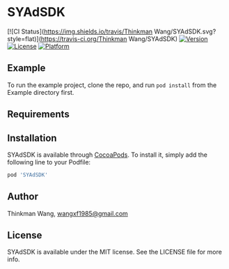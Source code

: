 # SYAdSDK

[![CI Status](https://img.shields.io/travis/Thinkman Wang/SYAdSDK.svg?style=flat)](https://travis-ci.org/Thinkman Wang/SYAdSDK)
[![Version](https://img.shields.io/cocoapods/v/SYAdSDK.svg?style=flat)](https://cocoapods.org/pods/SYAdSDK)
[![License](https://img.shields.io/cocoapods/l/SYAdSDK.svg?style=flat)](https://cocoapods.org/pods/SYAdSDK)
[![Platform](https://img.shields.io/cocoapods/p/SYAdSDK.svg?style=flat)](https://cocoapods.org/pods/SYAdSDK)

## Example

To run the example project, clone the repo, and run `pod install` from the Example directory first.

## Requirements

## Installation

SYAdSDK is available through [CocoaPods](https://cocoapods.org). To install
it, simply add the following line to your Podfile:

```ruby
pod 'SYAdSDK'
```

## Author

Thinkman Wang, wangxf1985@gmail.com

## License

SYAdSDK is available under the MIT license. See the LICENSE file for more info.
